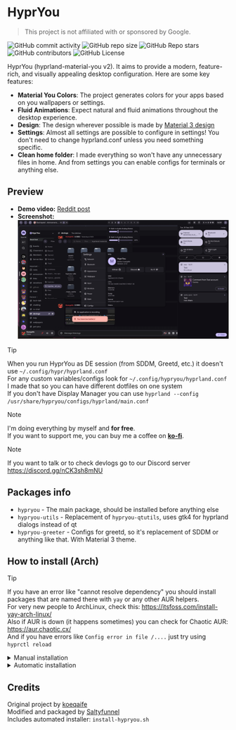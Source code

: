 # HyprYou

> This project is not affiliated with or sponsored by Google.

![GitHub commit activity](https://img.shields.io/github/commit-activity/m/koeqaife/hyprland-material-you?style=for-the-badge&labelColor=%23424242&color=%23B2FF59)
![GitHub repo size](https://img.shields.io/github/repo-size/koeqaife/hyprland-material-you?style=for-the-badge&labelColor=%23424242&color=%2384FFFF)
![GitHub Repo stars](https://img.shields.io/github/stars/koeqaife/hyprland-material-you?style=for-the-badge&labelColor=%23424242&color=%23B9F6CA)
![GitHub contributors](https://img.shields.io/github/contributors/koeqaife/hyprland-material-you?style=for-the-badge&labelColor=%23424242&color=%23FFAB40)
![GitHub License](https://img.shields.io/github/license/koeqaife/hyprland-material-you?style=for-the-badge&labelColor=%23424242&color=%23FF9E80)

HyprYou (hyprland-material-you v2). It aims to provide a modern, feature-rich, and visually appealing desktop configuration. Here are some key features:

- **Material You Colors**: The project generates colors for your apps based on you wallpapers or settings.
- **Fluid Animations**: Expect natural and fluid animations throughout the desktop experience.
- **Design**: The design wherever possible is made by [Material 3 design](https://m3.material.io/)
- **Settings**: Almost all settings are possible to configure in settings! You don't need to change hyprland.conf unless you need something specific.
- **Clean home folder**: I made everything so won't have any unnecessary files in home. And from settings you can enable configs for terminals or anything else.

## Preview

- **Demo video:** [Reddit post](https://www.reddit.com/r/unixporn/comments/1mj2p6x/hyprland_hyprland_material_you_v2_hypryou/)  
- **Screenshot:** [![Screenshot](assets/screenshot.png "Screenshot")](assets/screenshot.png)

> [!TIP]
> When you run HyprYou as DE session (from SDDM, Greetd, etc.) it doesn't use `~/.config/hypr/hyprland.conf`  
> For any custom variables/configs look for `~/.config/hypryou/hyprland.conf`  
> I made that so you can have different dotfiles on one system  
> If you don't have Display Manager you can use `hyprland --config /usr/share/hypryou/configs/hyprland/main.conf`

> [!NOTE]
> I'm doing everything by myself and **for free**.  
> If you want to support me, you can buy me a coffee on [**ko-fi**](https://ko-fi.com/koeqaife).

> [!NOTE]
> If you want to talk or to check devlogs go to our Discord server  
> <https://discord.gg/nCK3sh8mNU>

## Packages info

- `hypryou` - The main package, should be installed before anything else
- `hypryou-utils` - Replacement of `hypryou-qtutils`, uses gtk4 for hyprland dialogs instead of qt
- `hypryou-greeter` - Configs for greetd, so it's replacement of SDDM or anything like that. With Material 3 theme.

## How to install (Arch)

> [!TIP]
> If you have an error like "cannot resolve dependency" you should install packages that are named there with `yay` or any other AUR helpers.  
> For very new people to ArchLinux, check this: <https://itsfoss.com/install-yay-arch-linux/>  
> Also if AUR is down (it happens sometimes) you can check for Chaotic AUR: <https://aur.chaotic.cx/>  
> And if you have errors like `Config error in file /....` just try using `hyprctl reload`

<details>
    <summary>Manual installation</summary>

- Clone repository: `git clone --depth=1 https://github.com/koeqaife/hyprland-material-you.git`
- Install all dependencies from depends.txt
- Build Cython code by using `build.sh` in `hypryou/`
- Then copy `hypryou` to `/usr/lib/hypryou` and copy `hypryou-assets` to `/usr/share/hypryou`
- Then use `build.sh` in `build`
- Move `hypryouctl`, `hypryou-start`, `hypryou-crash-dialog` to `/usr/bin`
- Copy `assets/hypryou.desktop` to `/usr/share/wayland-sessions/`
- And run it as `HyprYou` from your display manager (Not `Hyprland`!!)
- Optional:
  - You can build `hypryou-utils` or `hypryou-greeter` if you want  
    > By using `makepkg -si` in `greeter` for `hypryou-greeter` or in `hypryou-utils`

</details>
<details>
    <summary>Automatic installation</summary>

- **Pre-built:**
  - Install needed packages from [releases](https://github.com/koeqaife/hyprland-material-you/releases)
  - Use `sudo pacman -U <file name>` change `<file name>` to name of the package you downloaded and make sure you're in Downloads folder
    > Yea some people were trying to use `pacman -U` in home folder so I had to say that

- **Build manually:**
  - `hypryou` - Use `makepkg -si`
  - `hypryou-greeter` - Use `makepkg -si` in `greeter/`
  - `hypryou-utils` - Use `makepkg -si` in `hypryou-utils/`

> Coming soon to `AUR`!

</details>

## Credits

Original project by [koeqaife](https://github.com/koeqaife/hyprland-material-you)  
Modified and packaged by [Saltyfunnel](https://github.com/Saltyfunnel)  
Includes automated installer: `install-hypryou.sh`


